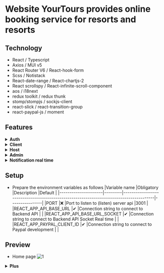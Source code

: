 # Website YourTours provides online booking service for resorts and resorts

## Technology

-   React / Typescript
-   Axios / MUI v5
-   React Router V6 / React-hook-form
-   Scss / Notistack
-   React-date-range / React-chartjs-2
-   React scrollspy / React-infinite-scroll-component
-   aos / i18next
-   redux toolkit / redux thunk
-   stomp/stompjs / sockjs-client
-   react-slick / react-transition-group
-   react-paypal-js / moment

## Features

<details>
<summary><b>Auth</b></summary><br />

-   **Sign in:** Users use this function to log in to the system.

-   **Sign up:** Website visitors use this function to register for a member account (has validate password format and authentication OTP code).

-   **Edit account information:** Users use the personal information editing function to change personal information.

-   **Forgot password:** User uses forgot password function to reset password (have a verification code to reset password).

-   **Active account:** Activate the account to be able to book rooms and use special functions (with OTP code to activate the account).
</details>

<details>
<summary><b>Client</b></summary><br />

-   **View the list of provinces:** Website visitors use this function to see cities sorted by number of bookings.

-   **Look up house listings:** Website visitors use this function to look up listings of homes with in-demand properties.

-   **Register home:** Users use this function to register a new house for rent. Become a host.

-   **View detailed information about the house:** Website visitors use this function to view detailed information of the house.

-   **View booking history:** Users use this function to view information about the account's booking history.

-   **Book room:** Users use this function to book houses.

-   **Edit booking status:** Users use this function to edit booking information.

-   **Cancel reservation:** User use this function to cancel the booked house.

-   **View a list of booking information:** The user uses this function to view the booking information of the registered houses of that account.

-   **Rate:** Users rate the experience after checking out the rented room.

-   **Edit favorites list:** Users use this function to edit home listings in favorites.

-   **View favorites:** Users use this function to view the list of homes in the favorite set.

</details>

<details>
<summary><b>Host</b></summary><br />

-   **Edit home information:** Homeowners use this function to edit the information of a house they register.

-   **View the list of houses currently for rent:** The user uses this function to view the list of houses currently registered in that account.

-   **Statistics of the owner:** Users use this function to view statistical information about their rental situation.

-   **Custom house prices on special days:** Users use this function to edit rental house price information by day.

-   **Utilities configuration for the house:** Homeowners use this function to configure the utility for a registered house.

-   **Configure the surcharge for the house:** Owner can configure the price of each type of surcharge for the house.

-   **Configure the discount program:** Owner can configure % discount by day for his rental house.

</details>

<details>
<summary><b>Admin</b></summary><br />

-   **Admin page statistics:** Admin use this function to view admin rights statistics.

-   **View the list of accounts:** Admin use this function to view the list of accounts in the system.

-   **View the list of registrars:** Admin use this function to see the list of registered houses for rent.

-   **Room Type Management (CRUD):** Admin use this function to manage (CRUD) room type.

-   **Bed Type Management (CRUD):** Admin use this function to manage (CRUD) bed type.

-   **Facilities Management (CURD):** Admin use this function to manage (CRUD) type of utility.

-   **Manage Discount Type (CRUD):** Admin use this function to manage (CRUD) discount type.

-   **Surcharge Management (CURD):** Admin use this function to manage (CRUD) type of surcharge.
</details>

<details>
<summary><b>Notification real time</b></summary><br />

-   User:

    -   BOOKING_NOTIFICATION: Notify check in check out for user -> click return to booking history page.
    -   HOME_NOTIFICATION: Promotion notice -> click go to home detail page.

-   Owner: + OWNER_HOME_NOTIFICATION: Notify someone booking or canceling a room -> click return to Today page in rental management
</details>

## Setup

-   Prepare the environment variables as follows
    |Variable name |Obligatory |Description |Default |
    |----------------------|---------|------------------------------------------------------------------------------------------|----------------|
    |PORT |❌ |Port to listen to (listen) server api |3001 |
    |REACT_APP_API_BASE_URL |✔ |Connection string to connect to Backend API | |
    |REACT_APP_API_BASE_URL_SOCKET |✔ |Connection string to connect to Backend API Socket Real time | |
    |REACT_APP_PAYPAL_CLIENT_ID |✔ |Connection string to connect to Paypal development | |

## Preview
- Home page
![1](https://github.com/ThaiHaiDev/YourTours_Client/assets/85157423/0d922b7e-b1e6-4d29-acdd-0a7cec802fd5)

<details>
<summary><b>Plus</b></summary><br />
    ![3](https://github.com/ThaiHaiDev/YourTours_Client/assets/85157423/69f224e8-c1ce-4cab-82ce-32b7c7831e29)
</details>
